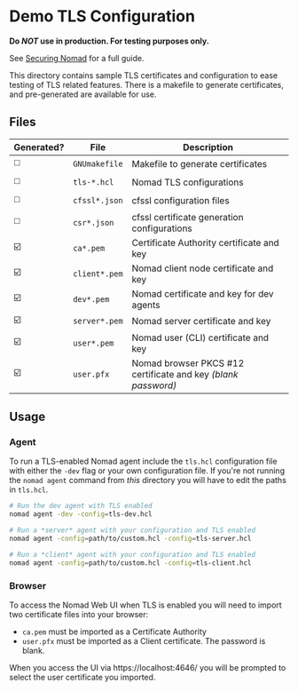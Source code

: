 Demo TLS Configuration
======================

**Do _NOT_ use in production. For testing purposes only.**

See [Securing Nomad](https://developer.hashicorp.com/nomad/guides/securing-nomad.html)
for a full guide.

This directory contains sample TLS certificates and configuration to ease
testing of TLS related features. There is a makefile to generate certificates,
and pre-generated are available for use.

## Files

| Generated? | File | Description |
| - | ------------- | ---|
| ◻️ | `GNUmakefile` | Makefile to generate certificates |
| ◻️ | `tls-*.hcl`   | Nomad TLS configurations |
| ◻️ | `cfssl*.json` | cfssl configuration files |
| ◻️ | `csr*.json`   | cfssl certificate generation configurations |
| ☑️ | `ca*.pem`     | Certificate Authority certificate and key |
| ☑️ | `client*.pem` | Nomad client node certificate and key |
| ☑️ | `dev*.pem`    | Nomad certificate and key for dev agents |
| ☑️ | `server*.pem` | Nomad server certificate and key |
| ☑️ | `user*.pem`   | Nomad user (CLI) certificate and key |
| ☑️ | `user.pfx`    | Nomad browser PKCS #12 certificate and key *(blank password)* |

## Usage

### Agent

To run a TLS-enabled Nomad agent include the `tls.hcl` configuration file with
either the `-dev` flag or your own configuration file. If you're not running
the `nomad agent` command from *this* directory you will have to edit the paths
in `tls.hcl`.

```sh
# Run the dev agent with TLS enabled
nomad agent -dev -config=tls-dev.hcl

# Run a *server* agent with your configuration and TLS enabled
nomad agent -config=path/to/custom.hcl -config=tls-server.hcl

# Run a *client* agent with your configuration and TLS enabled
nomad agent -config=path/to/custom.hcl -config=tls-client.hcl
```

### Browser

To access the Nomad Web UI when TLS is enabled you will need to import two
certificate files into your browser:

- `ca.pem` must be imported as a Certificate Authority
- `user.pfx` must be imported as a Client certificate. The password is blank.

When you access the UI via https://localhost:4646/ you will be prompted to
select the user certificate you imported.
